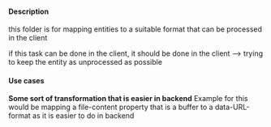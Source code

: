 #### Description
this folder is for mapping entities to a suitable format
that can be processed in the client

if this task can be done in the client, it should be done in the client
--> trying to keep the entity as unprocessed as possible

#### Use cases
**Some sort of transformation that is easier in backend**
Example for this would be mapping a file-content property that is a buffer to a data-URL-format as it is easier to do in backend